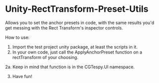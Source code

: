 # Unity-RectTransform-Preset-Utils
Allows you to set the anchor presets in code, with the same results you'd get messing with the Rect Transform's inspector controls.

How to use:

1. Import the test project unity package, at least the scripts in it.
2. In your own code, just call the ApplyAnchorPreset function on a rectTransform of your choosing.

2a. Keep in mind that function is in the CGTespy.UI namespace.

3. Have fun!
